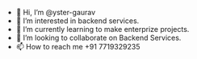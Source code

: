 - 👋 Hi, I’m @yster-gaurav
- 👀 I’m interested in backend services.
- 🌱 I’m currently learning to make enterprize projects.
- 💞️ I’m looking to collaborate on Backend Services.
- 📫 How to reach me +91 7719329235

<!---
yster-gaurav/yster-gaurav is a ✨ special ✨ repository because its `README.md` (this file) appears on your GitHub profile.
You can click the Preview link to take a look at your changes.
--->
